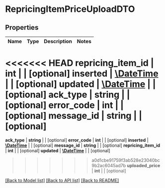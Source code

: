 # RepricingItemPriceUploadDTO

## Properties
Name | Type | Description | Notes
------------ | ------------- | ------------- | -------------
<<<<<<< HEAD
**repricing_item_id** | **int** |  | [optional] 
**inserted** | [**\DateTime**](\DateTime.md) |  | [optional] 
**updated** | [**\DateTime**](\DateTime.md) |  | [optional] 
**ack_type** | **string** |  | [optional] 
**error_code** | **int** |  | [optional] 
**message_id** | **string** |  | [optional] 
=======
**ack_type** | **string** |  | [optional] 
**error_code** | **int** |  | [optional] 
**inserted** | [**\DateTime**](\DateTime.md) |  | [optional] 
**message_id** | **string** |  | [optional] 
**repricing_item_id** | **int** |  | [optional] 
**updated** | [**\DateTime**](\DateTime.md) |  | [optional] 
>>>>>>> a0d1cbe91759f3ab528e23040bc9b2ac6045ad7b
**uploaded_price** | **int** |  | [optional] 

[[Back to Model list]](../README.md#documentation-for-models) [[Back to API list]](../README.md#documentation-for-api-endpoints) [[Back to README]](../README.md)


